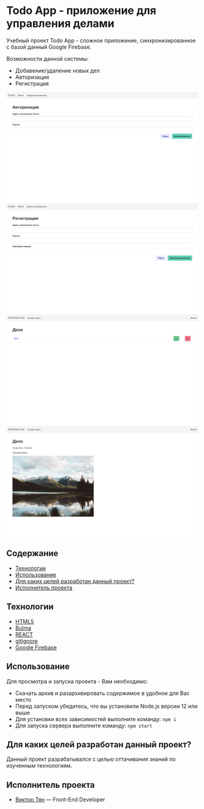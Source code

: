 # Todo App - приложение для управления делами

Учебный проект Todo App - сложное приложение, синхронизированное с базой данный Google Firebase.

Возможности данной системы:

- Добавение/удаление новых дел
- Авторизация
- Регистрация

![TodoApp preview-1](https://github.com/vityan99/TodoApp/blob/main/preview-1.png)
![TodoApp preview-2](https://github.com/vityan99/TodoApp/blob/main/preview-2.png)
![TodoApp preview-3](https://github.com/vityan99/TodoApp/blob/main/preview-3.png)
![TodoApp preview-4](https://github.com/vityan99/TodoApp/blob/main/preview-4.png)

## Содержание

- [Технологии](#технологии)
- [Использование](#использование)
- [Для каких целей разработан данный проект?](#для-каких-целей-разработан-данный-проект)
- [Исполнитель проекта](#исполнитель-проекта)

## Технологии

- [HTML5](https://html.com/html5/)
- [Bulma](https://bulma.io/)
- [REACT](https://react.dev/)
- [gitignore](https://docs.gitignore.io/)
- [Google Firebase](https://firebase.google.com/)

## Использование

Для просмотра и запуска проекта - Вам необходимо:

- Скачать архив и разархивировать содержимое в удобное для Вас место
- Перед запуском убедитесь, что вы установили Node.js версии 12 или выше
- Для установки всех зависимостей выполните команду: `npm i`
- Для запуска сервера выполните команду: `npm start`

## Для каких целей разработан данный проект?

Данный проект разрабатывался с целью оттачивания знаний по изученным технологиям.

## Исполнитель проекта

- [Виктор Тян](https://t.me/vityan00) — Front-End Developer
